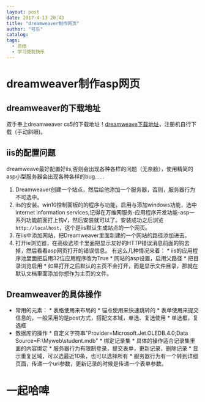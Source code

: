 ```yaml
---
layout: post
date: 2017-4-13 20:43
title: "dreamweaver制作网页"
author: "可乐"
catalog:
tags:
  - 总结
  - 学习使我快乐
---
```

# dreamweaver制作asp网页
## dreamweaver的下载地址
双手奉上dreamweaver cs5的下载地址！[dreamweave下载地址](http://pan.baidu.com/s/1pL2Rp3d)，注册机自行下载（手动斜眼)。
## iis的配置问题
dreamweave最好配置好iis,否则会出现各种各样的问题（无奈脸），使用精简的asp小型服务器会出现各种各样的bug......  
1. Dreamweaver创建一个站点，然后给他添加一个服务器，否则，服务器行为不可选中。
2. iis的安装。win10控制面板的的程序与功能，启用与添加windows功能，选中internet information services,记得在万维网服务-应用程序开发功能-asp一系列功能前面打上钩√，然后安装就可以了。安装成功之后浏览`http://localhost`，这个是iis默认生成站点的一个网页。
3. 在iis中添加网站，把Dreamweaver里面新建的一个网站的路径添加进去。
4. 打开ie浏览器，在高级选项卡里面把显示友好的HTTP错误消息前面的钩去掉，然后看看asp网页打开的错误信息。
		有这么几种情况来着：
		* iis的应用程序池里面把启用32位应用程序改为True
		* 网站的asp设置，启用父路径
		* 把目录浏览启用
		* 如果打开之后默认的主页不会打开，而是显示文件目录，那就在默认文档里面添加你想作为主页的文件。
## Dreamweaver的具体操作
* 常用的元素：
		* 表格使用来布局的
		* 锚点使用来快速跳转的
		* 表单使用来提交信息的，一般采用的是post方式，搭配文本域，单选、复选使用
		* 单选框，复选框
* 数据库的操作
		* 自定义字符串"Provider=Microsoft.Jet.OLEDB.4.0;Data Source=F:\Myweb\student.mdb"
		* 绑定记录集
		* 具体的操作适合记录集里面的内容绑定
		* 服务器行为有限制登录，提交表单，更新记录，删除记录
		* 显示重复区域，可以选最近10条，也可以选择所有
		* 服务器行为有一个转到详细页面，传递一个url参数，更新记录的时候是传递一个表单参数。
# 一起哈啤
